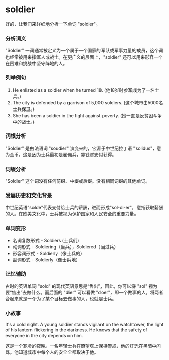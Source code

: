# soldier

好的，让我们来详细地分析一下单词 "soldier"。

  

### 分析词义

  

"Soldier" 一词通常被定义为一个属于一个国家的军队或军事力量的成员，这个词也经常被用来指军人或战士。在更广义的层面上，"soldier" 还可以用来形容一个在困难和挑战中坚守阵地的人。

  

### 列举例句

  

1.  He enlisted as a soldier when he turned 18. (他18岁时参军成为了一名士兵。)
2.  The city is defended by a garrison of 5,000 soldiers. (这个城市由5000名士兵保卫。)
3.  She has been a soldier in the fight against poverty. (她一直是反贫困斗争中的战士。)

  

### 词根分析

  

"Soldier" 是由法语词 "soudier" 演变来的，它源于中世纪拉丁语 "solidus"，意为金币。这是因为士兵最初是雇佣兵，靠钱财支付获得。

  

### 词缀分析

  

"Soldier" 这个词没有任何前缀、中缀或后缀。没有相同词缀的其他单词。

  

### 发展历史和文化背景

  

中世纪英语"solde"代表支付给士兵的薪酬，进而形成"sol-di-er"，意指获取薪酬的人。在欧美文化中，士兵被视为保护国家和人民安全的重要力量。

  

### 单词变形

  

*   名词复数形式 - Soldiers (士兵们)
*   动词形式 - Soldiering（当兵），Soldiered（当过兵）
*   形容词形式 - Soldierly（像士兵的）
*   副词形式 - Soldierly（像士兵地）

  

### 记忆辅助

  

古时的英语单词 "sold" 的现代英语意思是“售出”，因此，你可以将 "sol" 视为要“售出”去做什么。而后面的 "dier" 可以看做 "doer"，即一个做事的人。将两者合起来就是一个为了某个目标去做事的人，也就是士兵。

  

### 小故事

  

It's a cold night. A young soldier stands vigilant on the watchtower, the light of his lantern flickering in the darkness. He knows that the safety of everyone in the city depends on him.

  

这是一个寒冷的夜晚。一名年轻士兵在瞭望塔上保持警戒，他的灯光在黑暗中闪烁。他知道城市中每个人的安全全都取决于他。
